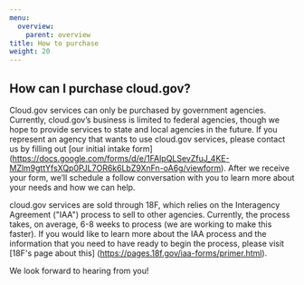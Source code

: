 ```yaml
---
menu:
  overview:
    parent: overview
title: How to purchase
weight: 20
---
```


## How can I purchase cloud.gov?

Cloud.gov services can only be purchased by government agencies. Currently, cloud.gov’s business is limited to federal agencies, though we hope to provide services to state and local agencies in the future. If you represent an agency that wants to use cloud.gov services, please contact us by filling out [our initial intake form] (https://docs.google.com/forms/d/e/1FAIpQLSevZfuJ_4KE-MZlm9gttYfsXQp0PJL7OR6k6LbZ9XnFn-oA6g/viewform). After we receive your form, we’ll schedule a follow conversation with you to learn more about your needs and how we can help.

cloud.gov services are sold through 18F, which relies on the Interagency Agreement ("IAA") process to sell to other agencies. Currently, the process takes, on average, 6-8 weeks to process (we are working to make this faster). If you would like to learn more about the IAA process and the information that you need to have ready to begin the process, please visit [18F's page about this] (https://pages.18f.gov/iaa-forms/primer.html).

We look forward to hearing from you!
